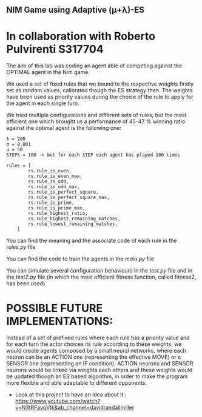 ## NIM Game using  Adaptive (μ+λ)-ES

# In collaboration with Roberto Pulvirenti S317704

The aim of this lab was coding an agent able of competing against the OPTIMAL agent in the Nim game.

We used a set of fixed rules that we bound to the respective weights firstly set as random values, calibrated though the ES strategy then. The weights have been used as priority values during the choice of the rule to apply for the agent in each single turn.

We tried multiple configurations and different sets of rules, but the most efficient one which brought us a performance of 45-47 % winning ratio against the optimal agent is the following one:

    λ = 200
    σ = 0.001
    μ = 50
    STEPS = 100 -> but for each STEP each agent has played 100 times

    rules = [
            rs.rule_is_even,
            rs.rule_is_even_max,
            rs.rule_is_odd,
            rs.rule_is_odd_max,
            rs.rule_is_perfect_square,
            rs.rule_is_perfect_square_max,
            rs.rule_is_prime,
            rs.rule_is_prime_max,
            rs.rule_highest_ratio,
            rs.rule_highest_remaining_matches,
            rs.rule_lowest_remaining_matches,
        ]

You can find the meaning and the associate code of each rule in the *rules.py* file

You can find the code to train the agents in the *main.py* file

You can simulate several configuration behaviours in the *test.py* file and in the *test2.py* file (in which the most efficient fitness function, called fitness2, has been used)

# POSSIBLE FUTURE IMPLEMENTATIONS:
Instead of a set of prefixed rules where each rule has a priority value and for each turn the actor choices its rule according to these weights, we would create agents composed by a small neural networks, where each neuron can be an ACTION one (representing the effective MOVE) or a SENSOR one (representing an IF condition). ACTION neurons and SENSOR neurons would be linked via weights each others and these weights would be updated though an ES based algorithm, in order to make the program more flexible and able adaptable to different opponents. 
* Look at this project to have an idea about it : https://www.youtube.com/watch?v=N3tRFayqVtk&ab_channel=davidrandallmiller